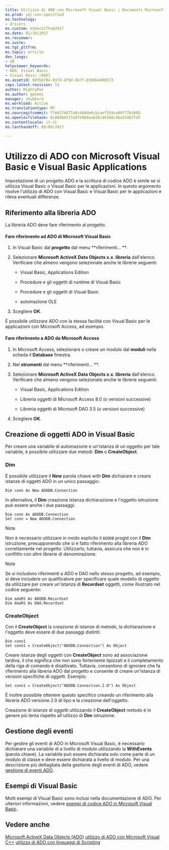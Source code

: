 ```yaml
---
title: Utilizzo di ADO con Microsoft Visual Basic | Documenti Microsoft
ms.prod: sql-non-specified
ms.technology:
- drivers
ms.custom: H1Hack27Feb2017
ms.date: 01/19/2017
ms.reviewer: 
ms.suite: 
ms.tgt_pltfrm: 
ms.topic: article
dev_langs:
- VB
helpviewer_keywords:
- ADO, Visual Basic
- Visual Basic [ADO]
ms.assetid: 9dfb6784-037d-4f9d-bb7f-b506b4498573
caps.latest.revision: 11
author: MightyPen
ms.author: genemi
manager: jhubbard
ms.workload: Active
ms.translationtype: MT
ms.sourcegitcommit: f7e6274d77a9cdd4de6cbcaef559ca99f77b3608
ms.openlocfilehash: 8c88dbb57318fe960eab28c463b8c46a5546ffd5
ms.contentlocale: it-it
ms.lasthandoff: 09/09/2017

---
```

# <a name="using-ado-with-microsoft-visual-basic-and-visual-basic-for-applications"></a>Utilizzo di ADO con Microsoft Visual Basic e Visual Basic Applications
Impostazione di un progetto ADO e la scrittura di codice ADO è simile se si utilizza Visual Basic o Visual Basic per le applicazioni. In questo argomento risolve l'utilizzo di ADO con Visual Basic e Visual Basic per le applicazioni e rileva eventuali differenze.

## <a name="referencing-the-ado-library"></a>Riferimento alla libreria ADO
 La libreria ADO deve fare riferimento al progetto.

#### <a name="to-reference-ado-from-microsoft-visual-basic"></a>Fare riferimento ad ADO di Microsoft Visual Basic

1.  In Visual Basic dal **progetto** dal menu **riferimenti... **.

2.  Selezionare **Microsoft ActiveX Data Objects x.x. libreria** dall'elenco. Verificare che almeno vengono selezionate anche le librerie seguenti:

    -   Visual Basic, Applications Edition

    -   Procedure e gli oggetti di runtime di Visual Basic

    -   Procedure e gli oggetti di Visual Basic

    -   automazione OLE

3.  Scegliere **OK**.

 È possibile utilizzare ADO con la stessa facilità con Visual Basic per le applicazioni con Microsoft Access, ad esempio.

#### <a name="to-reference-ado-from-microsoft-access"></a>Fare riferimento a ADO da Microsoft Access

1.  In Microsoft Access, selezionare o creare un modulo dal **moduli** nella scheda il **Database** finestra.

2.  Nel **strumenti** dal menu **riferimenti... **.

3.  Selezionare **Microsoft ActiveX Data Objects x.x. libreria** dall'elenco. Verificare che almeno vengono selezionate anche le librerie seguenti:

    -   Visual Basic, Applications Edition

    -   Libreria oggetti di Microsoft Access 8.0 (o versioni successive)

    -   Libreria oggetti di Microsoft DAO 3.5 (o versioni successive)

4.  Scegliere **OK**.

## <a name="creating-ado-objects-in-visual-basic"></a>Creazione di oggetti ADO in Visual Basic
 Per creare una variabile di automazione e un'istanza di un oggetto per tale variabile, è possibile utilizzare due metodi: **Dim** o **CreateObject**.

### <a name="dim"></a>Dim
 È possibile utilizzare il **New** parola chiave with **Dim** dichiarare e creare istanze di oggetti ADO in un unico passaggio:

```
Dim conn As New ADODB.Connection
```

 In alternativa, il **Dim** creazione istanza dichiarazione e l'oggetto istruzione può essere anche i due passaggi:

```
Dim conn As ADODB.Connection
Set conn = New ADODB.Connection
```

> [!NOTE]
>  Non è necessario utilizzare in modo esplicito il `ADODB` progid con il **Dim** istruzione, presupponendo che si è fatto riferimento alla libreria ADO correttamente nel progetto. Utilizzarlo, tuttavia, assicura che non è in conflitto con altre librerie di denominazione.

> [!NOTE]
>  Se si includono riferimenti a ADO e DAO nello stesso progetto, ad esempio, si deve includere un qualificatore per specificare quale modello di oggetto da utilizzare per creare un'istanza di **Recordset** oggetti, come illustrato nel codice seguente:

```
Dim adoRS As ADODB.Recordset
Dim daoRS As DAO.Recordset
```

### <a name="createobject"></a>CreateObject
 Con il **CreateObject** la creazione di istanze di metodo, la dichiarazione e l'oggetto deve essere di due passaggi distinti:

```
Dim conn1
Set conn1 = CreateObject("ADODB.Connection") As Object
```

 Creare istanze degli oggetti con **CreateObject** sono ad associazione tardiva, il che significa che non sono fortemente tipizzati e il completamento della riga di comando è disattivato. Tuttavia, consentono di ignorare che fa riferimento alla libreria ADO dal progetto e consente di creare un'istanza di versioni specifiche di oggetti. Esempio:

```
Set conn1 = CreateObject("ADODB.Connection.2.0") As Object
```

 È inoltre possibile ottenere questo specifico creando un riferimento alla libreria ADO versione 2.0 di tipo e la creazione dell'oggetto.

 Creazione di istanze di oggetti utilizzando il **CreateObject** metodo è in genere più lenta rispetto all'utilizzo di **Dim** istruzione.

## <a name="handling-events"></a>Gestione degli eventi
 Per gestire gli eventi di ADO in Microsoft Visual Basic, è necessario dichiarare una variabile di a livello di modulo utilizzando la **WithEvents** (parola chiave). La variabile può essere dichiarata solo come parte di un modulo di classe e deve essere dichiarata a livello di modulo. Per una descrizione più dettagliata della gestione degli eventi di ADO, vedere [gestione di eventi ADO](../../../ado/guide/data/handling-ado-events.md).

## <a name="visual-basic-examples"></a>Esempi di Visual Basic
 Molti esempi di Visual Basic sono inclusi nella documentazione di ADO. Per ulteriori informazioni, vedere [esempi di codice ADO in Microsoft Visual Basic](../../../ado/reference/ado-api/ado-code-examples-in-visual-basic.md).

## <a name="see-also"></a>Vedere anche
 [Microsoft ActiveX Data Objects (ADO)](../../../ado/microsoft-activex-data-objects-ado.md) [utilizzo di ADO con Microsoft Visual C++](../../../ado/guide/appendixes/using-ado-with-microsoft-visual-c.md) [utilizzo di ADO con linguaggi di Scripting](../../../ado/guide/appendixes/using-ado-with-scripting-languages.md)

